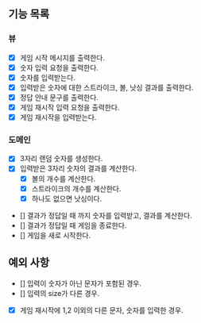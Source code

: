 ## 기능 목록
### 뷰
- [x] 게임 시작 메시지를 출력한다.
- [x] 숫자 입력 요청을 출력한다.
- [x] 숫자를 입력받는다.
- [x] 입력받은 숫자에 대한 스트라이크, 볼, 낫싱 결과를 출력한다.
- [x] 정답 안내 문구를 출력한다.
- [x] 게임 재시작 입력 요청을 출력한다.
- [x] 게임 재시작을 입력받는다.
### 도메인
- [x] 3자리 랜덤 숫자를 생성한다.
- [x] 입력받은 3자리 숫자의 결과를 계산한다.
  - [x] 볼의 개수를 계산한다.
  - [x] 스트라이크의 개수를 계산한다.
  - [x] 하나도 없으면 낫싱이다.
- [] 결과가 정답일 때 까지 숫자를 입력받고, 결과를 계산한다.
- [] 결과가 정답일 때 게임을 종료한다.
- [] 게임을 새로 시작한다.
## 예외 사항
- [] 입력이 숫자가 아닌 문자가 포함된 경우.
- [] 입력의 size가 다른 경우.
- [x] 게임 재시작에 1,2 이외의 다른 문자, 숫자를 입력한 경우.